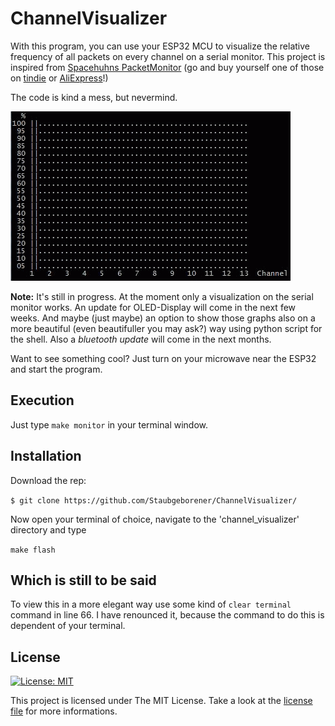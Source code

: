 # ChannelVisualizer

With this program, you can use your ESP32 MCU to visualize the relative frequency of all packets on every channel on a serial monitor. This project is inspired from [Spacehuhns PacketMonitor](https://github.com/spacehuhn/PacketMonitor) (go and buy yourself one of those on [tindie](https://www.tindie.com/products/lspoplove/wifi-packet-monitor-preflashed-d-duino-b/) or [AliExpress](https://www.aliexpress.com/item/WiFi-Packet-Monitor-Preflashed-D-duino-B-ESP8266-1-3OLED/32816508278.html)!)

The code is kind a mess, but nevermind.

![alt text](https://github.com/Staubgeborener/ChannelVisualizer/blob/master/media/channel_visualizer.gif "gif serial monitor")

**Note:** It's still in progress. At the moment only a visualization on the serial monitor works. An update for OLED-Display will come in the next few weeks. And maybe (just maybe) an option to show those graphs also on a more beautiful (even beautifuller you may ask?) way using python script for the shell. Also a *bluetooth update* will come in the next months.


Want to see something cool? Just turn on your microwave near the ESP32 and start the program.

## Execution

Just type `make monitor` in your terminal window.

## Installation
Download the rep:

`$ git clone https://github.com/Staubgeborener/ChannelVisualizer/`

Now open your terminal of choice, navigate to the 'channel_visualizer' directory and type

`make flash`

## Which is still to be said
To view this in a more elegant way use some kind of `clear terminal` command in line 66. I have renounced it, because the command to do this is dependent of your terminal.

## License
 [![License: MIT](https://img.shields.io/badge/License-MIT-yellow.svg)](https://opensource.org/licenses/MIT)
 
This project is licensed under The MIT License. Take a look at the [license file](https://github.com/Staubgeborener/ChannelVisualizer/blob/master/LICENSE) for more informations.
